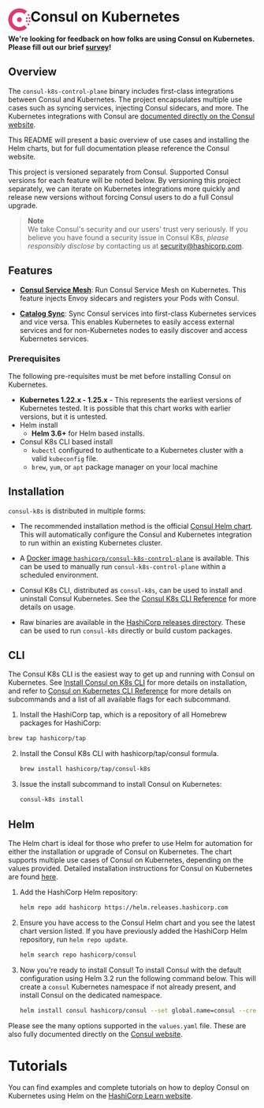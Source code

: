 <h1>
  <img src="./assets/logo.svg" align="left" height="46px" alt="Consul logo"/>
  <span>Consul on Kubernetes</span>
</h1>

 **We're looking for feedback on how folks are using Consul on Kubernetes. Please fill out our brief [survey](https://hashicorp.sjc1.qualtrics.com/jfe/form/SV_4MANbw1BUku7YhL)!** 

## Overview

The `consul-k8s-control-plane` binary includes first-class integrations between Consul and
Kubernetes. The project encapsulates multiple use cases such as syncing
services, injecting Consul sidecars, and more.
The Kubernetes integrations with Consul are
[documented directly on the Consul website](https://www.consul.io/docs/platform/k8s/index.html).

This README will present a basic overview of use cases and installing the Helm charts, but for full documentation please reference the Consul website.

This project is versioned separately from Consul. Supported Consul versions
for each feature will be noted below. By versioning this project separately,
we can iterate on Kubernetes integrations more quickly and release new versions
without forcing Consul users to do a full Consul upgrade.

> **Note**  
> We take Consul's security and our users' trust very seriously. If
you believe you have found a security issue in Consul K8s, _please responsibly disclose_
by contacting us at [security@hashicorp.com](mailto:security@hashicorp.com).

## Features
    
  * [**Consul Service Mesh**](https://www.consul.io/docs/k8s/connect):
    Run Consul Service Mesh on Kubernetes. This feature
    injects Envoy sidecars and registers your Pods with Consul.
    
  * [**Catalog Sync**](https://www.consul.io/docs/k8s/service-sync):
    Sync Consul services into first-class Kubernetes services and vice versa.
    This enables Kubernetes to easily access external services and for
    non-Kubernetes nodes to easily discover and access Kubernetes services.
    
### Prerequisites

The following pre-requisites must be met before installing Consul on Kubernetes. 

  * **Kubernetes 1.22.x - 1.25.x** - This represents the earliest versions of Kubernetes tested.
    It is possible that this chart works with earlier versions, but it is
    untested.
  * Helm install
    * **Helm 3.6+** for Helm based installs. 
  * Consul K8s CLI based install
    * `kubectl` configured to authenticate to a Kubernetes cluster with a valid `kubeconfig` file.
    * `brew`, `yum`, or `apt` package manager on your local machine 

## Installation

`consul-k8s` is distributed in multiple forms:

  * The recommended installation method is the official
    [Consul Helm chart](https://github.com/hashicorp/consul-k8s/tree/main/charts/consul). This will
    automatically configure the Consul and Kubernetes integration to run within
    an existing Kubernetes cluster.

  * A [Docker image `hashicorp/consul-k8s-control-plane`](https://hub.docker.com/r/hashicorp/consul-k8s-control-plane) is available. This can be used to manually run `consul-k8s-control-plane` within a scheduled environment.

  * Consul K8s CLI, distributed as `consul-k8s`, can be used to install and uninstall Consul Kubernetes. See the [Consul K8s CLI Reference](https://www.consul.io/docs/k8s/k8s-cli) for more details on usage. 

  * Raw binaries are available in the [HashiCorp releases directory](https://releases.hashicorp.com/consul-k8s/).
    These can be used to run `consul-k8s` directly or build custom packages.

## CLI

The Consul K8s CLI is the easiest way to get up and running with Consul on Kubernetes. See [Install Consul on K8s CLI](https://developer.hashicorp.com/consul/docs/k8s/installation/install-cli#install-the-cli) for more details on installation, and refer to 
[Consul on Kubernetes CLI Reference](https://developer.hashicorp.com/consul/docs/k8s/k8s-cli) for more details on subcommands and a list of all available flags
for each subcommand. 


 1. Install the HashiCorp tap, which is a repository of all Homebrew packages for HashiCorp:
 
   ``` bash
   brew tap hashicorp/tap
   ```
  
2. Install the Consul K8s CLI with hashicorp/tap/consul formula.

   ``` bash
   brew install hashicorp/tap/consul-k8s
   ```
  
3. Issue the install subcommand to install Consul on Kubernetes:
   
   ``` bash 
   consul-k8s install 
   ```

## Helm

The Helm chart is ideal for those who prefer to use Helm for automation for either the installation or upgrade of Consul on Kubernetes. The chart supports multiple use cases of Consul on Kubernetes, depending on the values provided. Detailed installation instructions for Consul on Kubernetes are found [here](https://www.consul.io/docs/k8s/installation/overview). 

1. Add the HashiCorp Helm repository:
   
    ``` bash
    helm repo add hashicorp https://helm.releases.hashicorp.com
    ```
    
2. Ensure you have access to the Consul Helm chart and you see the latest chart version listed. If you have previously added the 
   HashiCorp Helm repository, run `helm repo update`. 

    ``` bash
    helm search repo hashicorp/consul
    ```

3. Now you're ready to install Consul! To install Consul with the default configuration using Helm 3.2 run the following command below.
   This will create a `consul` Kubernetes namespace if not already present, and install Consul on the dedicated namespace. 
 
   ``` bash
   helm install consul hashicorp/consul --set global.name=consul --create-namespace -n consul

Please see the many options supported in the `values.yaml`
file. These are also fully documented directly on the
[Consul website](https://www.consul.io/docs/platform/k8s/helm.html).

# Tutorials

You can find examples and complete tutorials on how to deploy Consul on 
Kubernetes using Helm on the [HashiCorp Learn website](https://learn.hashicorp.com/collections/consul/kubernetes).
